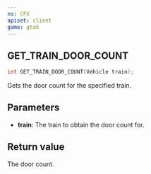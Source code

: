 ```yaml
---
ns: CFX
apiset: client
game: gta5
---
```

## GET_TRAIN_DOOR_COUNT

```c
int GET_TRAIN_DOOR_COUNT(Vehicle train);
```

Gets the door count for the specified train.

## Parameters
* **train**: The train to obtain the door count for.

## Return value
The door count.